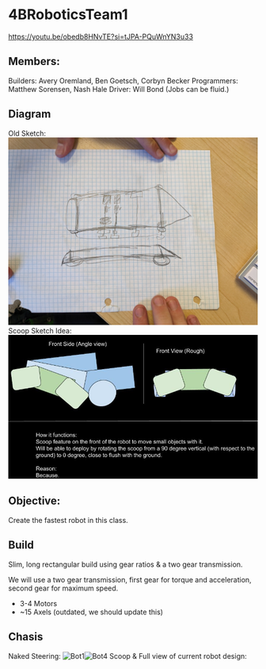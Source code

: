 # 4BRoboticsTeam1

https://youtu.be/obedb8HNvTE?si=tJPA-PQuWnYN3u33

## Members:
Builders: Avery Oremland, Ben Goetsch, Corbyn Becker
Programmers: Matthew Sorensen, Nash Hale
Driver: Will Bond
(Jobs can be fluid.)

## Diagram
Old Sketch:
![Diagram](https://github.com/Who-Am-Idk/4BRoboticsTeam1/blob/main/images/diagram.jpg?raw=true)
Scoop Sketch Idea:
![Scoop](https://github.com/Who-Am-Idk/4BRoboticsTeam1/blob/main/images/Team%201%20Robot%20Scoop%204B.jpg?raw=true)

## Objective:
Create the fastest robot in this class.

## Build
Slim, long rectangular build using gear ratios & a two gear transmission.

We will use a two gear transmission, first gear for torque and acceleration, second gear for maximum speed.

* 3-4 Motors
* ~15 Axels
(outdated, we should update this)

## Chasis
Naked Steering:
![Bot1](https://github.com/Who-Am-Idk/4BRoboticsTeam1/blob/main/images/bot1.jpg?raw=true)![Bot4](https://github.com/Averociraptor/Robotics_Portfolio/raw/main/images/20231010_125151.jpg)
Scoop & Full view of current robot design:

